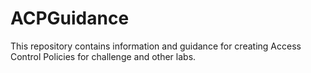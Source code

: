 # ACPGuidance
This repository contains information and guidance for creating Access Control Policies for challenge and other labs. 
